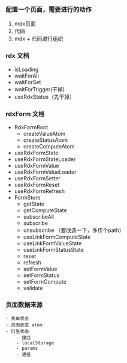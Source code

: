 ### 配置一个页面，需要进行的动作
1. mdx页面
2. 代码
3. mdx + 代码进行组织


### rdx 文档
- isLoading
- waitForAll
- waitForSet
- waitForTrigger(干掉)
- useRdxStatus（先干掉）
### rdxForm 文档
- RdxFormRoot
    - createValueAtom
    - createStatusAtom
    - createComputeAtom
- useRdxFormState
- useRdxFormStateLoader
- useRdxFormValue
- useRdxFormValueLoader
- useRdxFormSetter
- useRdxFormReset
- useRdxFormRefresh
- FormStore
    - getState
    - getComputeState
    - subscribeAll
    - subscribe
    - unsubscribe （要改造一下，多传个path）
    - useLinkFormComputeState
    - useLinkFormValueState
    - useLinkFormStatusState
    - reset
    - refresh
    - setFormValue
    - setFormStatus
    - setFormCompute
    - validate

### 页面数据来源
    - 表单状态
    - 页面状态 atom
    - 衍生状态
        - 接口
        - localStorage
        - params
        - 通信